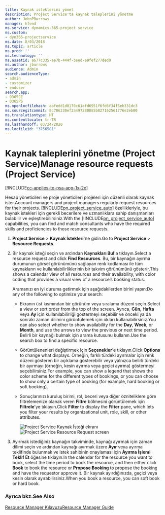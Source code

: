 ```yaml
---
title: Kaynak isteklerini yönet
description: Project Service'ta kaynak taleplerini yönetme
author: JohnPBurrows
manager: kfend
ms.service: dynamics-365-project service
ms.custom:
- dyn365-projectservice
ms.date: 8/03/2018
ms.topic: article
ms.prod: ''
ms.technology: ''
ms.assetid: a677c335-ae7b-444f-beed-e9fef277ded0
ms.author: jburrows
audience: Admin
search.audienceType:
- admin
- customizer
- enduser
search.app:
- D365CE
- D365PS
ms.openlocfilehash: aafedd1d0170c61afd6951f6fd6f34f5eb331dc3
ms.sourcegitcommit: 8c786230ef2a497280885b827162561776e2eb00
ms.translationtype: HT
ms.contentlocale: tr-TR
ms.lasthandoff: 03/24/2020
ms.locfileid: "3756581"
---
```

# <a name="manage-resource-requests-project-service"></a><span data-ttu-id="7b0fe-103">Kaynak taleplerini yönetme (Project Service)</span><span class="sxs-lookup"><span data-stu-id="7b0fe-103">Manage resource requests (Project Service)</span></span>

[!INCLUDE[cc-applies-to-psa-app-1x-2x](../includes/cc-applies-to-psa-app-1x-2x.md)]

<span data-ttu-id="7b0fe-104">Hesap yöneticileri ve proje yöneticileri projeleri için düzenli olarak kaynak ister.</span><span class="sxs-lookup"><span data-stu-id="7b0fe-104">Account managers and project managers regularly request resources for their projects.</span></span> <span data-ttu-id="7b0fe-105">[!INCLUDE[pn_project_service_auto](../includes/pn-project-service-auto.md)] özellikleriyle, bu kaynak istekleri için gerekli becerilere ve uzmanlıklara sahip danışmanları bulabilir ve eşleştirebilirsiniz.</span><span class="sxs-lookup"><span data-stu-id="7b0fe-105">With the [!INCLUDE[pn_project_service_auto](../includes/pn-project-service-auto.md)] capabilities, you can find and match consultants who have the required skills and proficiencies to those resource requests.</span></span>  
  
1. <span data-ttu-id="7b0fe-106">**Project Service** > **Kaynak İstekleri**'ne gidin.</span><span class="sxs-lookup"><span data-stu-id="7b0fe-106">Go to **Project Service** > **Resource Requests**.</span></span>  
  
2. <span data-ttu-id="7b0fe-107">Bir kaynak isteği seçin ve ardından **Kaynakları Bul**'a tıklayın.</span><span class="sxs-lookup"><span data-stu-id="7b0fe-107">Select a resource request and click **Find Resources**.</span></span> <span data-ttu-id="7b0fe-108">Bu, bir kaynağın ayırma durumunun görsel görünümünü sağlayan renk kodlaması ile tüm kaynakların ve kullanılabilirliklerinin bir takvim görünümünü gösterir.</span><span class="sxs-lookup"><span data-stu-id="7b0fe-108">This shows a calendar view of all resources and their availability, with color coding that provides a visual view of a resource’s booking status.</span></span>  
  
    <span data-ttu-id="7b0fe-109">Aramanızı en iyi duruma getirmek için aşağıdakilerden birini yapın:</span><span class="sxs-lookup"><span data-stu-id="7b0fe-109">Do any of the following to optimize your search:</span></span>  
  
   -   <span data-ttu-id="7b0fe-110">Ekranın üst kısmından bir görünüm veya sıralama düzeni seçin.</span><span class="sxs-lookup"><span data-stu-id="7b0fe-110">Select a view or sort order from the top of the screen.</span></span> <span data-ttu-id="7b0fe-111">Ayrıca, **Gün**, **Hafta** veya **Ay** için kullanılabilirliği göstermeyi seçebilir ve önceki ya da sonraki zaman dilimini görüntülemek için okları kullanabilirsiniz.</span><span class="sxs-lookup"><span data-stu-id="7b0fe-111">You can also select whether to show availability for the **Day**, **Week**, or **Month**, and use the arrows to view the previous or next time period.</span></span> <span data-ttu-id="7b0fe-112">Belirli bir kaynağı bulmak için arama kutusunu kullanın.</span><span class="sxs-lookup"><span data-stu-id="7b0fe-112">Use the search box to find a specific resource.</span></span>  
  
   -   <span data-ttu-id="7b0fe-113">Görüntülenenleri değiştirmek için **Seçenekler**'e tıklayın.</span><span class="sxs-lookup"><span data-stu-id="7b0fe-113">Click **Options** to change what displays.</span></span> <span data-ttu-id="7b0fe-114">Örneğin, farklı türdeki ayırmalar için renk düzeni gösteren bir açıklama gösterebilir veya yalnızca belirli türdeki bir ayırmayı (örneğin, kesin ayırma veya geçici ayırma) göstermeyi seçebilirsiniz.</span><span class="sxs-lookup"><span data-stu-id="7b0fe-114">For example, you can show a legend that shows the color scheme for the different types of bookings, or you can choose to show only a certain type of booking (for example, hard booking or soft booking).</span></span>  
  
   -   <span data-ttu-id="7b0fe-115">Sonuçlarınızı kuruluş birimi, rol, beceri veya diğer özniteliklere göre filtrelemenize olanak veren **Filtre** bölmesini görüntülemek için **Filtrele**'ye tıklayın.</span><span class="sxs-lookup"><span data-stu-id="7b0fe-115">Click **Filter** to display the **Filter** pane, which lets you filter your results by organizational unit, role, skill, or other attributes.</span></span>  
  
       <span data-ttu-id="7b0fe-116">![Project Service Kaynak İsteği ekranı](../project-service/media/project-service-resource-request-screen.png "Project Service Kaynak İsteği ekranı")</span><span class="sxs-lookup"><span data-stu-id="7b0fe-116">![Project Service Resource Request screen](../project-service/media/project-service-resource-request-screen.png "Project Service Resource Request screen")</span></span>  
  
3. <span data-ttu-id="7b0fe-117">Ayırmak istediğiniz kaynağın takviminde, kaynağı ayırmak için zaman dilimi seçin ve ardından kaynağı ayırmak üzere **Ayır** veya ayırma teklifinde bulunmak ve istek sahibinin onaylaması için **Ayırma İşlemi Teklif Et** öğesine tıklayın.</span><span class="sxs-lookup"><span data-stu-id="7b0fe-117">In the calendar for the resource you want to book, select the time period to book the resource, and then either click **Book** to book the resource or **Propose Booking** to propose the booking and have the requestor approve it.</span></span> <span data-ttu-id="7b0fe-118">Bir kaynak ayırdığınızda, geçici veya kesin olarak ayırabilirsiniz.</span><span class="sxs-lookup"><span data-stu-id="7b0fe-118">When you book a resource, you can soft book or hard book.</span></span>  
  
### <a name="see-also"></a><span data-ttu-id="7b0fe-119">Ayrıca bkz.</span><span class="sxs-lookup"><span data-stu-id="7b0fe-119">See Also</span></span>  
 [<span data-ttu-id="7b0fe-120">Resource Manager Kılavuzu</span><span class="sxs-lookup"><span data-stu-id="7b0fe-120">Resource Manager Guide</span></span>](../project-service/resource-manager-guide.md)
